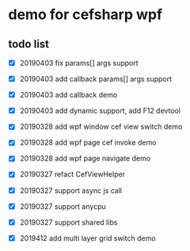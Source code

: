 # demo for cefsharp wpf

## todo list

 - [x] 20190403 fix params[] args support
 - [x] 20190403 add callback params[] args support
 - [x] 20190403 add callback demo
 - [x] 20190403 add dynamic support, add F12 devtool
 - [x] 20190328 add wpf window cef view switch demo
 - [x] 20190328 add wpf page cef invoke demo
 - [x] 20190328 add wpf page navigate demo
 - [x] 20190327 refact CefViewHelper
 - [x] 20190327 support async js call
 - [x] 20190327 support anycpu
 - [x] 20190327 support shared libs

 - [x] 2019412 add multi layer grid switch demo
